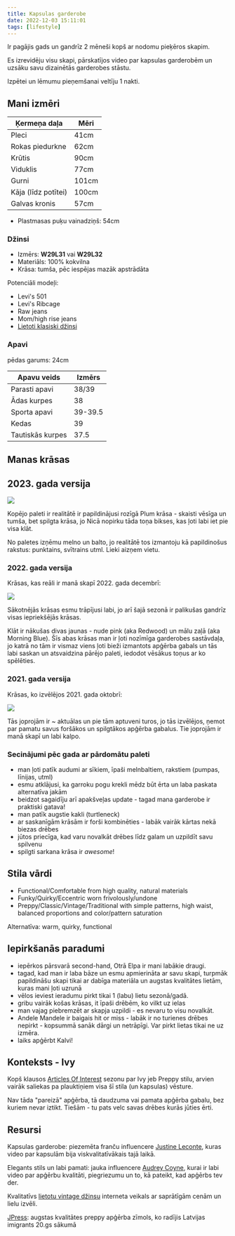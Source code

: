 ```yaml
---
title: Kapsulas garderobe
date: 2022-12-03 15:11:01
tags: [lifestyle]
---
```


Ir pagājis gads un gandrīz 2 mēneši kopš ar nodomu pieķēros skapim.

Es izrevidēju visu skapi, pārskatījos video par kapsulas garderobēm un uzsāku savu dizainētās garderobes stāstu.

Izpētei un lēmumu pieņemšanai veltīju 1 nakti.


## Mani izmēri

| Ķermeņa daļa        | Mēri  |
|---------------------|-------|
| Pleci               | 41cm  |
| Rokas piedurkne     | 62cm  |
| Krūtis              | 90cm  |
| Viduklis            | 77cm  |
| Gurni               | 101cm |
| Kāja (līdz potītei) | 100cm |
| Galvas kronis       | 57cm  |

- Plastmasas puķu vainadziņš: 54cm

### Džinsi

- Izmērs: **W29L31** vai **W29L32**
- Materiāls: 100% kokvilna
- Krāsa: tumša, pēc iespējas mazāk apstrādāta

Potenciāli modeļi:
- Levi's 501
- Levi's Ribcage
- Raw jeans
- Mom/high rise jeans
- [Lietoti klasiski džinsi](https://boas.co/)

### Apavi

pēdas garums: 24cm

| Apavu veids      | Izmērs  |
|------------------|---------|
| Parasti apavi    | 38/39   |
| Ādas kurpes      | 38      |
| Sporta apavi     | 39-39.5 |
| Kedas            | 39      |
| Tautiskās kurpes | 37.5    |


## Manas krāsas

## 2023. gada versija

![](/images/capsule-colors-2023.png)

Kopējo paleti ir realitātē ir papildinājusi rozīgā Plum krāsa - skaisti vēsīga un tumša, bet spilgta krāsa, jo Nicā nopirku tāda toņa bikses, kas ļoti labi iet pie visa klāt.

No paletes izņēmu melno un balto, jo realitātē tos izmantoju kā papildinošus rakstus: punktains, svītrains utml. Lieki aizņem vietu.

### 2022. gada versija

Krāsas, kas reāli ir manā skapī 2022. gada decembrī:

![](/images/capsule-colors-2022.png)

Sākotnējās krāsas esmu trāpījusi labi, jo arī šajā sezonā ir palikušas gandrīz visas iepriekšējās krāsas.

Klāt ir nākušas divas jaunas - nude pink (aka Redwood) un mālu zaļā (aka Morning Blue). Šīs abas krāsas man ir ļoti nozīmīga garderobes sastāvdaļa, jo katrā no tām ir vismaz viens ļoti bieži izmantots apģērba gabals un tās labi saskan un atsvaidzina pārējo paleti, iedodot vēsākus toņus ar ko spēlēties.

### 2021. gada versija

Krāsas, ko izvēlējos 2021. gada oktobrī:

![](/images/capsule-colors-2021.png)

Tās joprojām ir ~ aktuālas un pie tām aptuveni turos, jo tās izvēlējos, ņemot par pamatu savus foršākos un spilgtākos apģērba gabalus. Tie joprojām ir manā skapī un labi kalpo.

### Secinājumi pēc gada ar pārdomātu paleti

- man ļoti patīk audumi ar sīkiem, īpaši melnbaltiem, rakstiem (pumpas, līnijas, utml)
- esmu atklājusi, ka garroku pogu krekli mēdz būt ērta un laba paskata alternatīva jakām
- beidzot sagaidīju arī apakšveļas update - tagad mana garderobe ir praktiski gatava!
- man patīk augstie kakli (turtleneck)
- ar saskanīgām krāsām ir forši kombinēties - labāk vairāk kārtas nekā biezas drēbes
- jūtos priecīga, kad varu novalkāt drēbes līdz galam un uzpildīt savu spilvenu
- spilgti sarkana krāsa ir *awesome*!

## Stila vārdi

- Functional/Comfortable from high quality, natural materials
- Funky/Quirky/Eccentric worn frivolously/undone
- Preppy/Classic/Vintage/Traditional with simple patterns, high waist, balanced proportions and color/pattern saturation

Alternatīva: warm, quirky, functional

## Iepirkšanās paradumi

- iepērkos pārsvarā second-hand, Otrā Elpa ir mani labākie draugi.
- tagad, kad man ir laba bāze un esmu apmierināta ar savu skapi, turpmāk papildināšu skapi tikai ar dabīga materiāla un augstas kvalitātes lietām, kuras mani ļoti uzrunā
- vēlos ieviest ieradumu pirkt tikai 1 (labu) lietu sezonā/gadā.
- gribu vairāk košas krāsas, it īpaši drēbēm, ko vilkt uz ielas
- man vajag piebremzēt ar skapja uzpildi - es nevaru to visu novalkāt.
- Andele Mandele ir baigais hit or miss - labāk ir no turienes drēbes nepirkt - kopsummā sanāk dārgi un netrāpīgi. Var pirkt lietas tikai ne uz izmēra.
- laiks apģērbt Kalvi!

## Konteksts - Ivy

Kopš klausos [Articles Of Interest](https://articlesofinterest.substack.com/) sezonu par Ivy jeb Preppy stilu, arvien vairāk saliekas pa plauktiņiem visa šī stila (un kapsulas) vēsture.

Nav tāda "pareizā" apģērba, tā daudzuma vai pamata apģērba gabalu, bez kuriem nevar iztikt. Tiešām - tu pats velc savas drēbes kurās jūties ērti.

## Resursi

Kapsulas garderobe: piezemēta franču influencere [Justine Leconte](https://youtu.be/lpYUY9CpghY), kuras video par kapsulām bija viskvalitatīvākais tajā laikā.

Elegants stils un labi pamati: jauka influencere [Audrey Coyne](https://www.youtube.com/@AudreyCoyne/), kurai ir labi video par apģērbu kvalitāti, piegriezumu un to, kā pateikt, kad apģērbs tev der.

Kvalitatīvs [lietotu vintage džinsu](https://boas.co/) interneta veikals ar saprātīgām cenām un lielu izvēli.

[JPress](https://jpressonline.com/): augstas kvalitātes preppy apģērba zīmols, ko radījis Latvijas imigrants 20.gs sākumā

